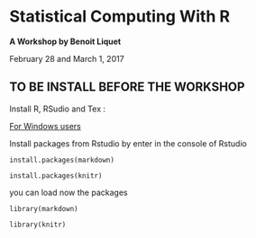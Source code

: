 # Statistical Computing With R

**A Workshop by Benoit Liquet**

February 28 and March 1, 2017

## TO BE INSTALL BEFORE THE WORKSHOP

Install R, RSudio and Tex :

[For Windows users](http://www.reed.edu/data-at-reed/software/R/r_studio_pc.html)

Install packages from Rstudio by enter in the console of Rstudio

    install.packages(markdown)

    install.packages(knitr)

you can load now the packages

    library(markdown)

    library(knitr)
